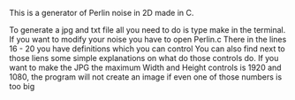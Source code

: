 This is a generator of Perlin noise in 2D made in C.

To generate a jpg and txt file all you need to do is type 
make in the terminal.
If you want to modify your noise you have to open Perlin.c
There in the lines 16 - 20 you have definitions which you can 
control
You can also find next to those liens some simple explanations on
what do those controls do.
If you want to make the JPG the maximum Width and Height
controls is 1920 and 1080, the program will not create an image
if even one of those numbers is too big
